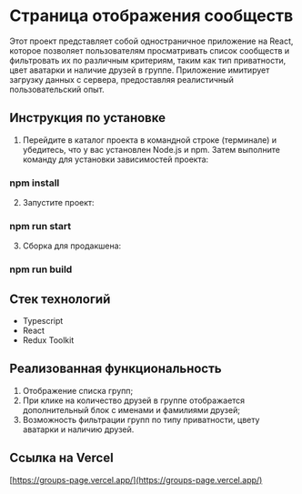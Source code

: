 # Страница отображения сообществ

Этот проект представляет собой одностраничное приложение на React, которое позволяет пользователям просматривать список сообществ и фильтровать их по различным критериям, таким как тип приватности, цвет аватарки и наличие друзей в группе. Приложение имитирует загрузку данных с сервера, предоставляя реалистичный пользовательский опыт.

## Инструкция по установке

1. Перейдите в каталог проекта в командной строке (терминале) и убедитесь, что у вас установлен Node.js и npm. Затем выполните команду для установки зависимостей проекта:

### npm install

2. Запустите проект:

### npm run start

3. Сборка для продакшена:

### npm run build

## Стек технологий

- Typescript
- React
- Redux Toolkit

## Реализованная функциональность

1. Отображение списка групп;
2. При клике на количество друзей в группе отображается дополнительный блок с именами и фамилиями друзей;
3. Возможность фильтрации групп по типу приватности, цвету аватарки и наличию друзей.

## Ссылка на Vercel

[https://groups-page.vercel.app/](https://groups-page.vercel.app/)
